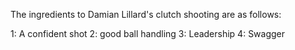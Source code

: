 The ingredients to Damian Lillard's clutch shooting are as follows:

1: A confident shot
2: good ball handling
3: Leadership
4: Swagger
